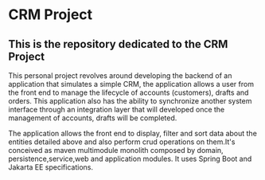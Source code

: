 # CRM Project
## This is the repository dedicated to the CRM Project

This personal project revolves around developing the backend of an application that simulates a simple CRM, the application allows a user from the front end to manage the lifecycle of accounts (customers), drafts and orders. This application also has the ability to synchronize another system interface through an integration layer that will developed once the management of accounts, drafts will be completed.

The application allows the front end to display, filter and sort data about the entities detailed above and also perform crud operations on them.It's conceived as maven multimodule monolith composed by domain, persistence,service,web and application modules. It uses Spring Boot and Jakarta EE specifications.